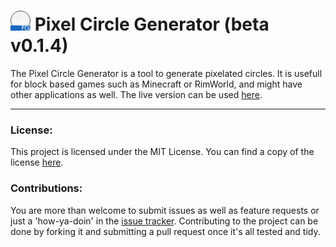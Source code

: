 # <img src="https://raw.githubusercontent.com/CytoDev/PixelCircleGenerator/master/application/favicon/favicon-32x32.png" alt="logo" width="32" />&nbsp;Pixel Circle Generator (beta v0.1.4)

The Pixel Circle Generator is a tool to generate pixelated circles. It is usefull for block based games such as Minecraft or RimWorld, and might have other applications as well. The live version can be used [here](https://pcg.cytodev.io).

  ---

### License:
This project is licensed under the MIT License. You can find a copy of the license [here](https://github.com/CytoDev/PixelCircleGenerator/blob/master/license.md).

### Contributions:
You are more than welcome to submit issues as well as feature requests or just a 'how-ya-doin' in the [issue tracker](https://github.com/CytoDev/PixelCircleGenerator/issues/new). Contributing to the project can be done by forking it and submitting a pull request once it's all tested and tidy.
